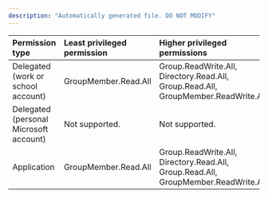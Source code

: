 ```yaml
---
description: "Automatically generated file. DO NOT MODIFY"
---
```


|Permission type|Least privileged permission|Higher privileged permissions|
|:---|:---|:---|
|Delegated (work or school account)|GroupMember.Read.All|Group.ReadWrite.All, Directory.Read.All, Group.Read.All, GroupMember.ReadWrite.All|
|Delegated (personal Microsoft account)|Not supported.|Not supported.|
|Application|GroupMember.Read.All|Group.ReadWrite.All, Directory.Read.All, Group.Read.All, GroupMember.ReadWrite.All|

